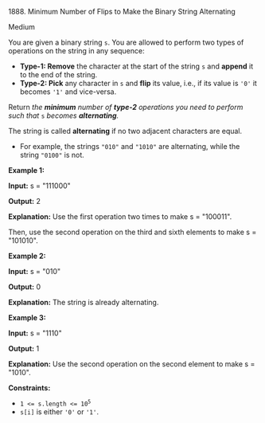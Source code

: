 1888\. Minimum Number of Flips to Make the Binary String Alternating

Medium

You are given a binary string `s`. You are allowed to perform two types of operations on the string in any sequence:

*   **Type-1: Remove** the character at the start of the string `s` and **append** it to the end of the string.
*   **Type-2: Pick** any character in `s` and **flip** its value, i.e., if its value is `'0'` it becomes `'1'` and vice-versa.

Return _the **minimum** number of **type-2** operations you need to perform_ _such that_ `s` _becomes **alternating**._

The string is called **alternating** if no two adjacent characters are equal.

*   For example, the strings `"010"` and `"1010"` are alternating, while the string `"0100"` is not.

**Example 1:**

**Input:** s = "111000"

**Output:** 2

**Explanation:** Use the first operation two times to make s = "100011".

Then, use the second operation on the third and sixth elements to make s = "101010".

**Example 2:**

**Input:** s = "010"

**Output:** 0

**Explanation:** The string is already alternating.

**Example 3:**

**Input:** s = "1110"

**Output:** 1

**Explanation:** Use the second operation on the second element to make s = "1010".

**Constraints:**

*   <code>1 <= s.length <= 10<sup>5</sup></code>
*   `s[i]` is either `'0'` or `'1'`.